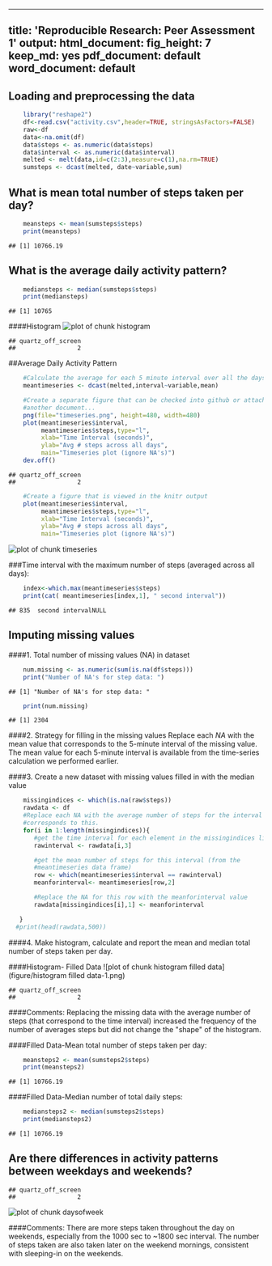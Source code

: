 <!-- rmarkdown v1 -->

---
title: 'Reproducible Research: Peer Assessment 1'
output:
  html_document:
    fig_height: 7
    keep_md: yes
  pdf_document: default
  word_document: default
---


## Loading and preprocessing the data

```r
    library("reshape2")
    df<-read.csv("activity.csv",header=TRUE, stringsAsFactors=FALSE)
    raw<-df
    data<-na.omit(df)
    data$steps <- as.numeric(data$steps)
    data$interval <- as.numeric(data$interval)
    melted <- melt(data,id=c(2:3),measure=c(1),na.rm=TRUE)
    sumsteps <- dcast(melted, date~variable,sum)
```


## What is mean total number of steps taken per day?

```r
    meansteps <- mean(sumsteps$steps)
    print(meansteps)
```

```
## [1] 10766.19
```


## What is the average daily activity pattern?

```r
    mediansteps <- median(sumsteps$steps)
    print(mediansteps)
```

```
## [1] 10765
```

####Histogram
![plot of chunk histogram](figure/histogram-1.png) 

```
## quartz_off_screen 
##                 2
```

##Average Daily Activity Pattern

```r
    #Calculate the average for each 5 minute interval over all the days
    meantimeseries <- dcast(melted,interval~variable,mean)

    #Create a separate figure that can be checked into github or attached to
    #another document...
    png(file="timeseries.png", height=480, width=480)
    plot(meantimeseries$interval,
         meantimeseries$steps,type="l",
         xlab="Time Interval (seconds)",
         ylab="Avg # steps across all days",
         main="Timeseries plot (ignore NA's)")
    dev.off()
```

```
## quartz_off_screen 
##                 2
```

```r
    #Create a figure that is viewed in the knitr output
    plot(meantimeseries$interval,
         meantimeseries$steps,type="l",
         xlab="Time Interval (seconds)",
         ylab="Avg # steps across all days",
         main="Timeseries plot (ignore NA's)")
```

![plot of chunk timeseries](figure/timeseries-1.png) 

###Time interval with the maximum number of steps (averaged across all days):

```r
    index<-which.max(meantimeseries$steps)
    print(cat( meantimeseries[index,1], " second interval"))
```

```
## 835  second intervalNULL
```

## Imputing missing values

####1.  Total number of missing values (NA) in dataset

```r
    num.missing <- as.numeric(sum(is.na(df$steps)))
    print("Number of NA's for step data: ")
```

```
## [1] "Number of NA's for step data: "
```

```r
    print(num.missing)
```

```
## [1] 2304
```

####2.  Strategy for filling in the missing values
Replace each *NA* with the mean value that corresponds to the 5-minute interval
of the missing value.  The mean value for each 5-minute interval is available
from the time-series calculation we performed earlier.  


####3.  Create a new dataset with missing values filled in with the median value

```r
    missingindices <- which(is.na(raw$steps))
    rawdata <- df
    #Replace each NA with the average number of steps for the interval that
    #corresponds to this.
    for(i in 1:length(missingindices)){
       #get the time interval for each element in the missingindices list/vector
       rawinterval <- rawdata[i,3]

       #get the mean number of steps for this interval (from the
       #meantimeseries data frame)
       row <- which(meantimeseries$interval == rawinterval)
       meanforinterval<- meantimeseries[row,2]

       #Replace the NA for this row with the meanforinterval value
       rawdata[missingindices[i],1] <- meanforinterval

   }
  #print(head(rawdata,500))
```

####4. Make histogram, calculate and report the mean and median total number of steps taken per day.

####Histogram- Filled Data
![plot of chunk histogram filled data](figure/histogram filled data-1.png) 

```
## quartz_off_screen 
##                 2
```
####Comments:
Replacing the missing data with the average number of steps (that correspond to
the time interval) increased the frequency of the number of averages steps but
did not change the "shape" of the histogram.


####Filled Data-Mean total number of steps taken per day:

```r
    meansteps2 <- mean(sumsteps2$steps)
    print(meansteps2)
```

```
## [1] 10766.19
```

####Filled Data-Median number of total daily steps:

```r
    mediansteps2 <- median(sumsteps2$steps)
    print(mediansteps2)
```

```
## [1] 10766.19
```


## Are there differences in activity patterns between weekdays and weekends?

```
## quartz_off_screen 
##                 2
```

![plot of chunk daysofweek](figure/daysofweek-1.png) 

####Comments:
There are more steps taken throughout the day on weekends, especially from the
1000 sec to ~1800 sec interval.  The number of steps taken are also taken later
on the weekend mornings, consistent with sleeping-in on the weekends.





